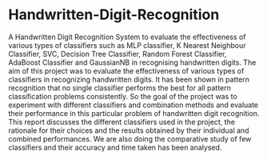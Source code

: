# Handwritten-Digit-Recognition
A Handwritten Digit Recognition System to evaluate the effectiveness of various types of classifiers  such as MLP classifier, K Nearest Neighbour Classifier, SVC, Decision Tree Classifier, Random Forest Classifier, AdaBoost Classifier and GaussianNB in recognising handwritten digits.
The aim of this project was to evaluate the effectiveness of various types of classifiers in recognizing handwritten digits. It has been shown in pattern recognition that no single classifier performs the best for all pattern classification problems consistently. So the goal of the project was to experiment with different classifiers and combination methods and evaluate their performance in this particular problem of handwritten digit recognition. This report discusses the different classifiers used in the project, the rationale for their choices and the results obtained by their individual and combined performances. We are also doing the comparative study of few classifiers and their accuracy and time taken has been analysed.
